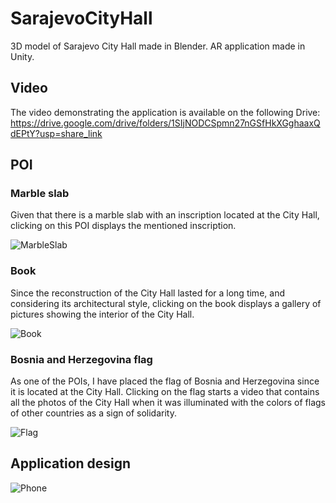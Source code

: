 # SarajevoCityHall
3D model of Sarajevo City Hall made in Blender. AR application made in Unity. 
## Video 
The video demonstrating the application is available on the following Drive:
https://drive.google.com/drive/folders/1SIjNODCSpmn27nGSfHkXGghaaxQdEPtY?usp=share_link


## POI 
### Marble slab
Given that there is a marble slab with an inscription located at the City Hall, clicking on this POI displays the mentioned inscription.

![MarbleSlab](https://user-images.githubusercontent.com/73299629/225205472-a0bd7b58-6607-4787-adca-644322f07302.jpg)

### Book
Since the reconstruction of the City Hall lasted for a long time, and considering its architectural style, clicking on the book displays a gallery of pictures showing the interior of the City Hall.

![Book](https://user-images.githubusercontent.com/73299629/225205480-a6988497-845b-4872-b4a8-9ed5f5e06f2d.jpg)

### Bosnia and Herzegovina flag 
As one of the POIs, I have placed the flag of Bosnia and Herzegovina since it is located at the City Hall. Clicking on the flag starts a video that contains all the photos of the City Hall when it was illuminated with the colors of flags of other countries as a sign of solidarity.

![Flag](https://user-images.githubusercontent.com/73299629/225205490-7c1c3864-ff72-41e2-83eb-c16ca3c48be6.jpg)


## Application design 
![Phone](https://user-images.githubusercontent.com/73299629/225205509-58420ead-601f-4b95-a170-6e2ba61a85c1.jpg)
